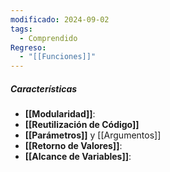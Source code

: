 ```yaml
---
modificado: 2024-09-02
tags:
  - Comprendido
Regreso:
  - "[[Funciones]]"
---
```

##### Características
+ **[[Modularidad]]**: 
+ **[[Reutilización de Código]]**
+ **[[Parámetros]]** y [[Argumentos]]
+ **[[Retorno de Valores]]**: 
+ **[[Alcance de Variables]]**: 
